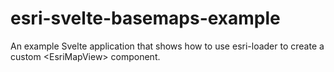 # esri-svelte-basemaps-example
An example Svelte application that shows how to use esri-loader to create a custom &lt;EsriMapView> component. 
